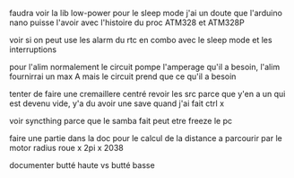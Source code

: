 faudra voir la lib low-power pour le sleep mode j'ai un doute que l'arduino nano puisse l'avoir avec l'histoire du proc ATM328 et ATM328P

voir si on peut use les alarm du rtc en combo avec le sleep mode
et les interruptions

pour l'alim normalement le circuit pompe l'amperage qu'il a besoin, l'alim fournirrai un max A mais le circuit prend que ce qu'il a besoin


tenter de faire une cremaillere centré
revoir les src parce que y'en a un qui est devenu vide, y'a du avoir une save quand j'ai fait ctrl x


voir syncthing parce que le samba fait peut etre freeze le pc

faire une partie dans la doc pour le calcul de la distance a parcourir par le motor
 radius roue x 2pi x 2038
 
documenter butté haute vs butté basse